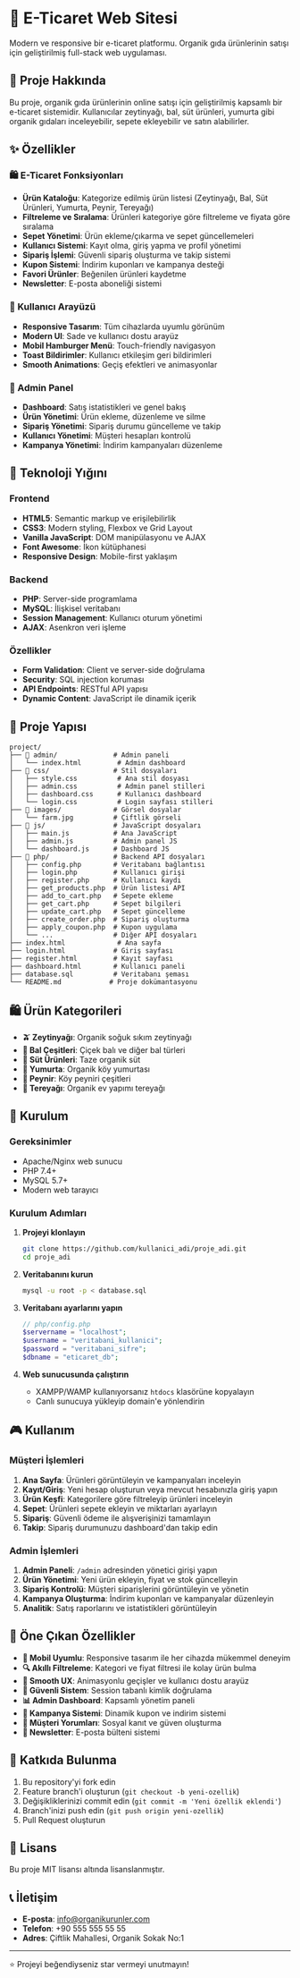 # 🛒 E-Ticaret Web Sitesi

Modern ve responsive bir e-ticaret platformu. Organik gıda ürünlerinin satışı için geliştirilmiş full-stack web uygulaması.

## 🎯 Proje Hakkında

Bu proje, organik gıda ürünlerinin online satışı için geliştirilmiş kapsamlı bir e-ticaret sistemidir. Kullanıcılar zeytinyağı, bal, süt ürünleri, yumurta gibi organik gıdaları inceleyebilir, sepete ekleyebilir ve satın alabilirler.

## ✨ Özellikler

### 🛍️ E-Ticaret Fonksiyonları
- **Ürün Kataloğu**: Kategorize edilmiş ürün listesi (Zeytinyağı, Bal, Süt Ürünleri, Yumurta, Peynir, Tereyağı)
- **Filtreleme ve Sıralama**: Ürünleri kategoriye göre filtreleme ve fiyata göre sıralama
- **Sepet Yönetimi**: Ürün ekleme/çıkarma ve sepet güncellemeleri
- **Kullanıcı Sistemi**: Kayıt olma, giriş yapma ve profil yönetimi
- **Sipariş İşlemi**: Güvenli sipariş oluşturma ve takip sistemi
- **Kupon Sistemi**: İndirim kuponları ve kampanya desteği
- **Favori Ürünler**: Beğenilen ürünleri kaydetme
- **Newsletter**: E-posta aboneliği sistemi

### 🎨 Kullanıcı Arayüzü
- **Responsive Tasarım**: Tüm cihazlarda uyumlu görünüm
- **Modern UI**: Sade ve kullanıcı dostu arayüz
- **Mobil Hamburger Menü**: Touch-friendly navigasyon
- **Toast Bildirimler**: Kullanıcı etkileşim geri bildirimleri
- **Smooth Animations**: Geçiş efektleri ve animasyonlar

### 🔧 Admin Panel
- **Dashboard**: Satış istatistikleri ve genel bakış
- **Ürün Yönetimi**: Ürün ekleme, düzenleme ve silme
- **Sipariş Yönetimi**: Sipariş durumu güncelleme ve takip
- **Kullanıcı Yönetimi**: Müşteri hesapları kontrolü
- **Kampanya Yönetimi**: İndirim kampanyaları düzenleme

## 🚀 Teknoloji Yığını

### Frontend
- **HTML5**: Semantic markup ve erişilebilirlik
- **CSS3**: Modern styling, Flexbox ve Grid Layout
- **Vanilla JavaScript**: DOM manipülasyonu ve AJAX
- **Font Awesome**: İkon kütüphanesi
- **Responsive Design**: Mobile-first yaklaşım

### Backend
- **PHP**: Server-side programlama
- **MySQL**: İlişkisel veritabanı
- **Session Management**: Kullanıcı oturum yönetimi
- **AJAX**: Asenkron veri işleme

### Özellikler
- **Form Validation**: Client ve server-side doğrulama
- **Security**: SQL injection koruması
- **API Endpoints**: RESTful API yapısı
- **Dynamic Content**: JavaScript ile dinamik içerik

## 📁 Proje Yapısı

```
project/
├── 📁 admin/              # Admin paneli
│   └── index.html         # Admin dashboard
├── 📁 css/                # Stil dosyaları
│   ├── style.css          # Ana stil dosyası
│   ├── admin.css          # Admin panel stilleri
│   ├── dashboard.css      # Kullanıcı dashboard
│   └── login.css          # Login sayfası stilleri
├── 📁 images/             # Görsel dosyalar
│   └── farm.jpg          # Çiftlik görseli
├── 📁 js/                 # JavaScript dosyaları
│   ├── main.js           # Ana JavaScript
│   ├── admin.js          # Admin panel JS
│   └── dashboard.js      # Dashboard JS
├── 📁 php/                # Backend API dosyaları
│   ├── config.php        # Veritabanı bağlantısı
│   ├── login.php         # Kullanıcı girişi
│   ├── register.php      # Kullanıcı kaydı
│   ├── get_products.php  # Ürün listesi API
│   ├── add_to_cart.php   # Sepete ekleme
│   ├── get_cart.php      # Sepet bilgileri
│   ├── update_cart.php   # Sepet güncelleme
│   ├── create_order.php  # Sipariş oluşturma
│   ├── apply_coupon.php  # Kupon uygulama
│   └── ...               # Diğer API dosyaları
├── index.html             # Ana sayfa
├── login.html            # Giriş sayfası
├── register.html         # Kayıt sayfası
├── dashboard.html        # Kullanıcı paneli
├── database.sql          # Veritabanı şeması
└── README.md            # Proje dokümantasyonu
```

## 🛍️ Ürün Kategorileri

- **🫒 Zeytinyağı**: Organik soğuk sıkım zeytinyağı
- **🍯 Bal Çeşitleri**: Çiçek balı ve diğer bal türleri  
- **🥛 Süt Ürünleri**: Taze organik süt
- **🥚 Yumurta**: Organik köy yumurtası
- **🧀 Peynir**: Köy peyniri çeşitleri
- **🧈 Tereyağı**: Organik ev yapımı tereyağı

## 🔧 Kurulum

### Gereksinimler
- Apache/Nginx web sunucu
- PHP 7.4+
- MySQL 5.7+ 
- Modern web tarayıcı

### Kurulum Adımları

1. **Projeyi klonlayın**
   ```bash
   git clone https://github.com/kullanici_adi/proje_adi.git
   cd proje_adi
   ```

2. **Veritabanını kurun**
   ```bash
   mysql -u root -p < database.sql
   ```

3. **Veritabanı ayarlarını yapın**
   ```php
   // php/config.php
   $servername = "localhost";
   $username = "veritabani_kullanici";
   $password = "veritabani_sifre";
   $dbname = "eticaret_db";
   ```

4. **Web sunucusunda çalıştırın**
   - XAMPP/WAMP kullanıyorsanız `htdocs` klasörüne kopyalayın
   - Canlı sunucuya yükleyip domain'e yönlendirin

## 🎮 Kullanım

### Müşteri İşlemleri
1. **Ana Sayfa**: Ürünleri görüntüleyin ve kampanyaları inceleyin
2. **Kayıt/Giriş**: Yeni hesap oluşturun veya mevcut hesabınızla giriş yapın
3. **Ürün Keşfi**: Kategorilere göre filtreleyip ürünleri inceleyin
4. **Sepet**: Ürünleri sepete ekleyin ve miktarları ayarlayın
5. **Sipariş**: Güvenli ödeme ile alışverişinizi tamamlayın
6. **Takip**: Sipariş durumunuzu dashboard'dan takip edin

### Admin İşlemleri
1. **Admin Paneli**: `/admin` adresinden yönetici girişi yapın
2. **Ürün Yönetimi**: Yeni ürün ekleyin, fiyat ve stok güncelleyin
3. **Sipariş Kontrolü**: Müşteri siparişlerini görüntüleyin ve yönetin
4. **Kampanya Oluşturma**: İndirim kuponları ve kampanyalar düzenleyin
5. **Analitik**: Satış raporlarını ve istatistikleri görüntüleyin

## 🌟 Öne Çıkan Özellikler

- **📱 Mobil Uyumlu**: Responsive tasarım ile her cihazda mükemmel deneyim
- **🔍 Akıllı Filtreleme**: Kategori ve fiyat filtresi ile kolay ürün bulma
- **💫 Smooth UX**: Animasyonlu geçişler ve kullanıcı dostu arayüz
- **🔐 Güvenli Sistem**: Session tabanlı kimlik doğrulama
- **📊 Admin Dashboard**: Kapsamlı yönetim paneli
- **🎯 Kampanya Sistemi**: Dinamik kupon ve indirim sistemi
- **💬 Müşteri Yorumları**: Sosyal kanıt ve güven oluşturma
- **📧 Newsletter**: E-posta bülteni sistemi

## 🤝 Katkıda Bulunma

1. Bu repository'yi fork edin
2. Feature branch'i oluşturun (`git checkout -b yeni-ozellik`)
3. Değişikliklerinizi commit edin (`git commit -m 'Yeni özellik eklendi'`)
4. Branch'inizi push edin (`git push origin yeni-ozellik`)
5. Pull Request oluşturun

## 📝 Lisans

Bu proje MIT lisansı altında lisanslanmıştır.

## 📞 İletişim

- **E-posta**: info@organikurunler.com
- **Telefon**: +90 555 555 55 55
- **Adres**: Çiftlik Mahallesi, Organik Sokak No:1

---

⭐ Projeyi beğendiyseniz star vermeyi unutmayın!